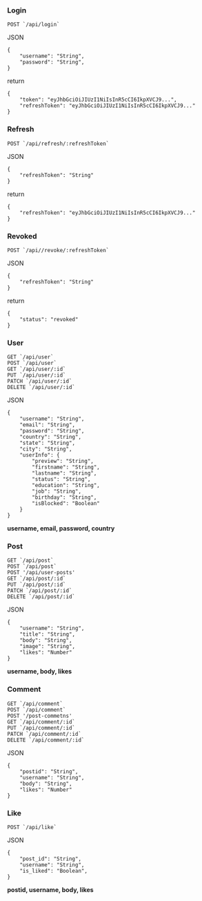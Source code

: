 ### Login

```
POST `/api/login`
```

JSON

```
{
	"username": "String",
	"password": "String",
}
```

return

```
{
    "token": "eyJhbGciOiJIUzI1NiIsInR5cCI6IkpXVCJ9...",
    "refreshToken": "eyJhbGciOiJIUzI1NiIsInR5cCI6IkpXVCJ9..."
}
```

### Refresh

```
POST `/api/refresh/:refreshToken`
```

JSON

```
{
    "refreshToken": "String"
}
```

return

```
{
    "refreshToken": "eyJhbGciOiJIUzI1NiIsInR5cCI6IkpXVCJ9..."
}
```

### Revoked

```
POST `/api//revoke/:refreshToken`
```

JSON

```
{
    "refreshToken": "String"
}
```

return

```
{
    "status": "revoked"
}
```

### User

```
GET `/api/user`
POST `/api/user`
GET `/api/user/:id`
PUT `/api/user/:id`
PATCH `/api/user/:id`
DELETE `/api/user/:id`
```

JSON

```
{
	"username": "String",
	"email": "String",
	"password": "String",
	"country": "String",
	"state": "String",
	"city": "String",
	"userInfo": {
	    "preview": "String",
	    "firstname": "String",
	    "lastname": "String",
	    "status": "String",
	    "education": "String",
	    "job": "String",
	    "birthday": "String",
	    "isBlocked": "Boolean"
	}
}
```

**username, email, password, country**

### Post

```
GET `/api/post`
POST `/api/post`
POST '/api/user-posts'
GET `/api/post/:id`
PUT `/api/post/:id`
PATCH `/api/post/:id`
DELETE `/api/post/:id`
```


JSON

```
{
	"username": "String",
	"title": "String",
	"body": "String",
	"image": "String",
	"likes": "Number"
}
```

**username, body, likes**

### Comment

```
GET `/api/comment`
POST `/api/comment`
POST '/post-commetns'
GET `/api/comment/:id`
PUT `/api/comment/:id`
PATCH `/api/comment/:id`
DELETE `/api/comment/:id`
```



JSON

```
{
	"postid": "String",
	"username": "String",
	"body": "String",
	"likes": "Number"
}
```

### Like

```
POST `/api/like`
```

JSON

```
{
    "post_id": "String",
	"username": "String",
	"is_liked": "Boolean",
}
```

**postid, username, body, likes**
